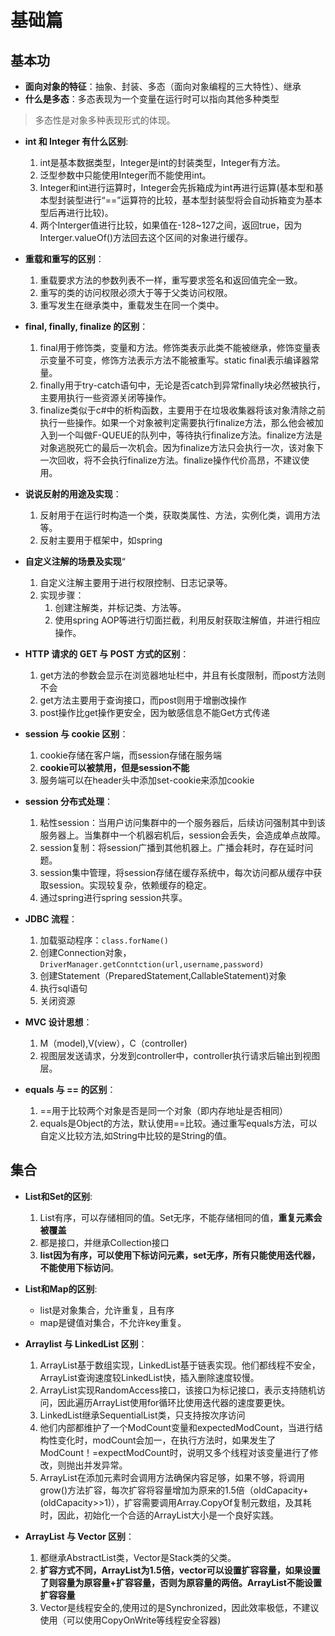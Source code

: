 # 基础篇
## 基本功
* **面向对象的特征**：抽象、封装、多态（面向对象编程的三大特性）、继承
* **什么是多态**：多态表现为一个变量在运行时可以指向其他多种类型
> 多态性是对象多种表现形式的体现。
* **int 和 Integer 有什么区别**:
	1. int是基本数据类型，Integer是int的封装类型，Integer有方法。
	2. 泛型参数中只能使用Integer而不能使用int。
	3. Integer和int进行运算时，Integer会先拆箱成为int再进行运算(基本型和基本型封装型进行“==”运算符的比较，基本型封装型将会自动拆箱变为基本型后再进行比较)。
	4. 两个Interger值进行比较，如果值在-128~127之间，返回true，因为Interger.valueOf()方法回去这个区间的对象进行缓存。
* **重载和重写的区别**：
	1. 重载要求方法的参数列表不一样，重写要求签名和返回值完全一致。
	2. 重写的类的访问权限必须大于等于父类访问权限。
	2. 重写发生在继承类中，重载发生在同一个类中。
* **final, finally, finalize 的区别**：
	1. final用于修饰类，变量和方法。修饰类表示此类不能被继承，修饰变量表示变量不可变，修饰方法表示方法不能被重写。static final表示编译器常量。
	2. finally用于try-catch语句中，无论是否catch到异常finally块必然被执行，主要用执行一些资源关闭等操作。
	3. finalize类似于c#中的析构函数，主要用于在垃圾收集器将该对象清除之前执行一些操作。如果一个对象被判定需要执行finalize方法，那么他会被加入到一个叫做F-QUEUE的队列中，等待执行finalize方法。finalize方法是对象逃脱死亡的最后一次机会。因为finalize方法只会执行一次，该对象下一次回收，将不会执行finalize方法。finalize操作代价高昂，不建议使用。
* **说说反射的用途及实现**：
	1. 反射用于在运行时构造一个类，获取类属性、方法，实例化类，调用方法等。
	2. 反射主要用于框架中，如spring
* **自定义注解的场景及实现**“
	1. 自定义注解主要用于进行权限控制、日志记录等。
	2. 实现步骤：
		1. 创建注解类，并标记类、方法等。
		2. 使用spring AOP等进行切面拦截，利用反射获取注解值，并进行相应操作。
* **HTTP 请求的 GET 与 POST 方式的区别**：
	1. get方法的参数会显示在浏览器地址栏中，并且有长度限制，而post方法则不会
	2. get方法主要用于查询接口，而post则用于增删改操作
	3. post操作比get操作更安全，因为敏感信息不能Get方式传递

* **session 与 cookie 区别**：
	1. cookie存储在客户端，而session存储在服务端
	2. **cookie可以被禁用，但是session不能**
	3. 服务端可以在header头中添加set-cookie来添加cookie

* **session 分布式处理**：
	1. 粘性session：当用户访问集群中的一个服务器后，后续访问强制其中到该服务器上。当集群中一个机器宕机后，session会丢失，会造成单点故障。
	2. session复制：将session广播到其他机器上。广播会耗时，存在延时问题。
	3. session集中管理，将session存储在缓存系统中，每次访问都从缓存中获取session。实现较复杂，依赖缓存的稳定。
	4. 通过spring进行spring session共享。

* **JDBC 流程**：
	1. 加载驱动程序：`class.forName()`
	2. 创建Connection对象，`DriverManager.getConntction(url,username,password)`
	3. 创建Statement（PreparedStatement,CallableStatement)对象
	4. 执行sql语句
	5. 关闭资源

* **MVC 设计思想**：
	1. M（model),V(view），C（controller)
	2. 视图层发送请求，分发到controller中，controller执行请求后输出到视图层。

* **equals 与 == 的区别**：
	1. ==用于比较两个对象是否是同一个对象（即内存地址是否相同）
	2. equals是Object的方法，默认使用==比较。通过重写equals方法，可以自定义比较方法,如String中比较的是String的值。

## 集合
* **List和Set的区别**:
	1. List有序，可以存储相同的值。Set无序，不能存储相同的值，**重复元素会被覆盖**
	2. 都是接口，并继承Collection接口
	3. **list因为有序，可以使用下标访问元素，set无序，所有只能使用迭代器，不能使用下标访问**。

* **List和Map的区别**:
	* list是对象集合，允许重复，且有序
	* map是键值对集合，不允许key重复。

* **Arraylist 与 LinkedList 区别**：
	1. ArrayList基于数组实现，LinkedList基于链表实现。他们都线程不安全，ArrayList查询速度较LinkedList快，插入删除速度较慢。
	2. ArrayList实现RandomAccess接口，该接口为标记接口，表示支持随机访问，因此遍历ArrayList使用for循环比使用迭代器的速度要更快。
	3. LinkedList继承SequentialList类，只支持按次序访问
	4. 他们内部都维护了一个ModCount变量和expectedModCount，当进行结构性变化时，modCount会加一，在执行方法时，如果发生了ModCount！=expectModCount时，说明又多个线程对该变量进行了修改，则抛出并发异常。
	5. ArrayList在添加元素时会调用方法确保内容足够，如果不够，将调用grow()方法扩容，每次扩容将容量增加为原来的1.5倍（oldCapacity+(oldCapacity>>1)），扩容需要调用Array.CopyOf复制元数组，及其耗时，因此，初始化一个合适的ArrayList大小是一个良好实践。

* **ArrayList 与 Vector 区别**：
	1. 都继承AbstractList类，Vector是Stack类的父类。
	2. **扩容方式不同，ArrayList为1.5倍，vector可以设置扩容容量，如果设置了则容量为原容量+扩容容量，否则为原容量的两倍。ArrayList不能设置扩容容量**
	3. Vector是线程安全的,使用过的是Synchronized，因此效率极低，不建议使用（可以使用CopyOnWrite等线程安全容器)

	
